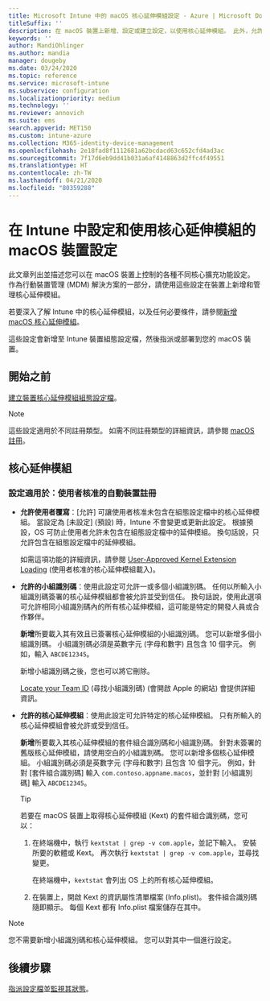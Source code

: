 ```yaml
---
title: Microsoft Intune 中的 macOS 核心延伸模組設定 - Azure | Microsoft Docs
titleSuffix: ''
description: 在 macOS 裝置上新增、設定或建立設定，以使用核心延伸模組。 此外，允許使用者覆寫核准的延伸模組、允許來自某個小組識別碼的所有延伸模組，或允許 Microsoft Intune 中的特定延伸模組或應用程式。
keywords: ''
author: MandiOhlinger
ms.author: mandia
manager: dougeby
ms.date: 03/24/2020
ms.topic: reference
ms.service: microsoft-intune
ms.subservice: configuration
ms.localizationpriority: medium
ms.technology: ''
ms.reviewer: annovich
ms.suite: ems
search.appverid: MET150
ms.custom: intune-azure
ms.collection: M365-identity-device-management
ms.openlocfilehash: 2e18fad8f1112681a62bcdacd63c652cfd4ad3ac
ms.sourcegitcommit: 7f17d6eb9dd41b031a6af4148863d2ffc4f49551
ms.translationtype: HT
ms.contentlocale: zh-TW
ms.lasthandoff: 04/21/2020
ms.locfileid: "80359288"
---
```

# <a name="macos-device-settings-to-configure-and-use-kernel-extensions-in-intune"></a>在 Intune 中設定和使用核心延伸模組的 macOS 裝置設定

此文章列出並描述您可以在 macOS 裝置上控制的各種不同核心擴充功能設定。 作為行動裝置管理 (MDM) 解決方案的一部分，請使用這些設定在裝置上新增和管理核心延伸模組。

若要深入了解 Intune 中的核心延伸模組，以及任何必要條件，請參閱[新增 macOS 核心延伸模組](kernel-extensions-overview-macos.md)。

這些設定會新增至 Intune 裝置組態設定檔，然後指派或部署到您的 macOS 裝置。

## <a name="before-you-begin"></a>開始之前

[建立裝置核心延伸模組組態設定檔](kernel-extensions-overview-macos.md)。

> [!NOTE]
> 這些設定適用於不同註冊類型。 如需不同註冊類型的詳細資訊，請參閱 [macOS 註冊](../enrollment/macos-enroll.md)。

## <a name="kernel-extensions"></a>核心延伸模組

### <a name="settings-apply-to-user-approved-automated-device-enrollment"></a>設定適用於：使用者核准的自動裝置註冊

- **允許使用者覆寫**：[允許]  可讓使用者核准未包含在組態設定檔中的核心延伸模組。 當設定為 [未設定]  (預設) 時，Intune 不會變更或更新此設定。 根據預設，OS 可防止使用者允許未包含在組態設定檔中的延伸模組。 換句話說，只允許包含在組態設定檔中的延伸模組。

  如需這項功能的詳細資訊，請參閱 [User-Approved Kernel Extension Loading](https://developer.apple.com/library/archive/technotes/tn2459/_index.html) (使用者核准的核心延伸模組載入)。

- **允許的小組識別碼**：使用此設定可允許一或多個小組識別碼。 任何以所輸入小組識別碼簽署的核心延伸模組都會被允許並受到信任。 換句話說，使用此選項可允許相同小組識別碼內的所有核心延伸模組，這可能是特定的開發人員或合作夥伴。

  **新增**所要載入其有效且已簽署核心延伸模組的小組識別碼。 您可以新增多個小組識別碼。 小組識別碼必須是英數字元 (字母和數字) 且包含 10 個字元。 例如，輸入 `ABCDE12345`。

  新增小組識別碼之後，您也可以將它刪除。

  [Locate your Team ID](https://help.apple.com/developer-account/#/dev55c3c710c) (尋找小組識別碼) (會開啟 Apple 的網站) 會提供詳細資訊。

- **允許的核心延伸模組**：使用此設定可允許特定的核心延伸模組。 只有所輸入的核心延伸模組會被允許或受到信任。

  **新增**所要載入其核心延伸模組的套件組合識別碼和小組識別碼。 針對未簽署的舊版核心延伸模組，請使用空白的小組識別碼。 您可以新增多個核心延伸模組。 小組識別碼必須是英數字元 (字母和數字) 且包含 10 個字元。 例如，針對 [套件組合識別碼]  輸入 `com.contoso.appname.macos`，並針對 [小組識別碼]  輸入 `ABCDE12345`。

  > [!TIP]
  > 若要在 macOS 裝置上取得核心延伸模組 (Kext) 的套件組合識別碼，您可以：
  >
  > 1. 在終端機中，執行 `kextstat | grep -v com.apple`，並記下輸入。 安裝所要的軟體或 Kext。 再次執行 `kextstat | grep -v com.apple`，並尋找變更。
  >
  >    在終端機中，`kextstat` 會列出 OS 上的所有核心延伸模組。 
  >
  > 2. 在裝置上，開啟 Kext 的資訊屬性清單檔案 (Info.plist)。 套件組合識別碼隨即顯示。 每個 Kext 都有 Info.plist 檔案儲存在其中。

> [!NOTE]
> 您不需要新增小組識別碼和核心延伸模組。 您可以對其中一個進行設定。

## <a name="next-steps"></a>後續步驟

[指派設定檔](device-profile-assign.md)並[監視其狀態](device-profile-monitor.md)。
